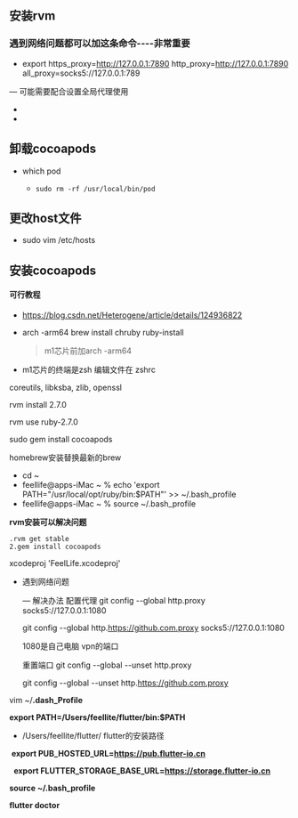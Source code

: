 ## 安装rvm

### 遇到网络问题都可以加这条命令----非常重要

- export https_proxy=http://127.0.0.1:7890 http_proxy=http://127.0.0.1:7890 all_proxy=socks5://127.0.0.1:789

— 可能需要配合设置全局代理使用 

- ​
- ​

##  卸载cocoapods

- which pod 

  - ```
    sudo rm -rf /usr/local/bin/pod

    ```

## 更改host文件

- sudo vim /etc/hosts

## 安装cocoapods

#### 可行教程

- https://blog.csdn.net/Heterogene/article/details/124936822





- arch -arm64 brew install chruby ruby-install

  > m1芯片前加arch -arm64

- m1芯片的终端是zsh 编辑文件在 zshrc

coreutils, libksba, zlib, openssl

rvm install 2.7.0

rvm use ruby-2.7.0

sudo gem install cocoapods



homebrew安装替换最新的brew 

- cd ~ 
- feellife@apps-iMac ~ % echo 'export PATH="/usr/local/opt/ruby/bin:$PATH"' >> ~/.bash_profile
- feellife@apps-iMac ~ % source ~/.bash_profile

__rvm安装可以解决问题__



```
.rvm get stable  
2.gem install cocoapods 
```

xcodeproj 'FeelLife.xcodeproj'

- 遇到网络问题  

  — 解决办法 配置代理 git config --global http.proxy socks5://127.0.0.1:1080

  git config --global http.https://github.com.proxy socks5://127.0.0.1:1080

  1080是自己电脑 vpn的端口

  重置端口 git config --global --unset http.proxy

  git config --global --unset http.https://github.com.proxy

vim  ~/**.dash_Profile**

**export PATH=/Users/feellite/flutter/bin:$PATH** 

- /Users/feellite/flutter/ flutter的安装路径

 **export PUB_HOSTED_URL=https://pub.flutter-io.cn**

  **export FLUTTER_STORAGE_BASE_URL=https://storage.flutter-io.cn**



**source ~/.bash_profile**

**flutter doctor** 
